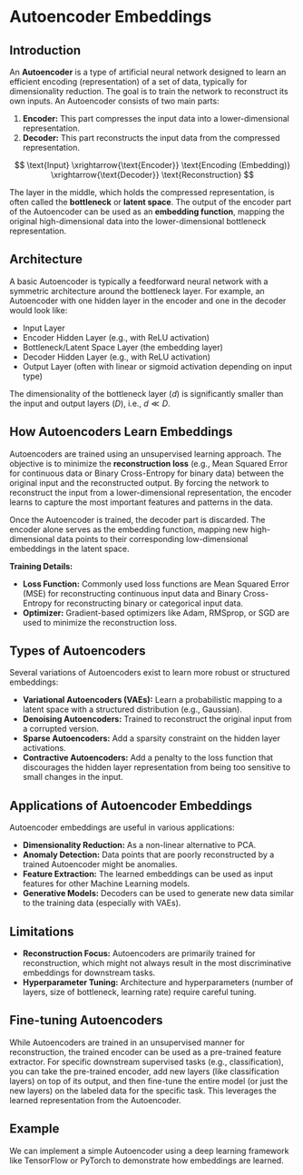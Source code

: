 # Autoencoder Embeddings

## Introduction
An **Autoencoder** is a type of artificial neural network designed to learn an efficient encoding (representation) of a set of data, typically for dimensionality reduction. The goal is to train the network to reconstruct its own inputs. An Autoencoder consists of two main parts:

1.  **Encoder:** This part compresses the input data into a lower-dimensional representation.
2.  **Decoder:** This part reconstructs the input data from the compressed representation.

$$ \text{Input} \xrightarrow{\text{Encoder}} \text{Encoding (Embedding)} \xrightarrow{\text{Decoder}} \text{Reconstruction} $$

The layer in the middle, which holds the compressed representation, is often called the **bottleneck** or **latent space**. The output of the encoder part of the Autoencoder can be used as an **embedding function**, mapping the original high-dimensional data into the lower-dimensional bottleneck representation.

## Architecture
A basic Autoencoder is typically a feedforward neural network with a symmetric architecture around the bottleneck layer. For example, an Autoencoder with one hidden layer in the encoder and one in the decoder would look like:

- Input Layer
- Encoder Hidden Layer (e.g., with ReLU activation)
- Bottleneck/Latent Space Layer (the embedding layer)
- Decoder Hidden Layer (e.g., with ReLU activation)
- Output Layer (often with linear or sigmoid activation depending on input type)

The dimensionality of the bottleneck layer ($d$) is significantly smaller than the input and output layers ($D$), i.e., $d \ll D$.

## How Autoencoders Learn Embeddings
Autoencoders are trained using an unsupervised learning approach. The objective is to minimize the **reconstruction loss** (e.g., Mean Squared Error for continuous data or Binary Cross-Entropy for binary data) between the original input and the reconstructed output. By forcing the network to reconstruct the input from a lower-dimensional representation, the encoder learns to capture the most important features and patterns in the data.

Once the Autoencoder is trained, the decoder part is discarded. The encoder alone serves as the embedding function, mapping new high-dimensional data points to their corresponding low-dimensional embeddings in the latent space.

**Training Details:**
- **Loss Function:** Commonly used loss functions are Mean Squared Error (MSE) for reconstructing continuous input data and Binary Cross-Entropy for reconstructing binary or categorical input data.
- **Optimizer:** Gradient-based optimizers like Adam, RMSprop, or SGD are used to minimize the reconstruction loss.

## Types of Autoencoders
Several variations of Autoencoders exist to learn more robust or structured embeddings:
- **Variational Autoencoders (VAEs):** Learn a probabilistic mapping to a latent space with a structured distribution (e.g., Gaussian).
- **Denoising Autoencoders:** Trained to reconstruct the original input from a corrupted version.
- **Sparse Autoencoders:** Add a sparsity constraint on the hidden layer activations.
- **Contractive Autoencoders:** Add a penalty to the loss function that discourages the hidden layer representation from being too sensitive to small changes in the input.

## Applications of Autoencoder Embeddings
Autoencoder embeddings are useful in various applications:
- **Dimensionality Reduction:** As a non-linear alternative to PCA.
- **Anomaly Detection:** Data points that are poorly reconstructed by a trained Autoencoder might be anomalies.
- **Feature Extraction:** The learned embeddings can be used as input features for other Machine Learning models.
- **Generative Models:** Decoders can be used to generate new data similar to the training data (especially with VAEs).

## Limitations
- **Reconstruction Focus:** Autoencoders are primarily trained for reconstruction, which might not always result in the most discriminative embeddings for downstream tasks.
- **Hyperparameter Tuning:** Architecture and hyperparameters (number of layers, size of bottleneck, learning rate) require careful tuning.

## Fine-tuning Autoencoders
While Autoencoders are trained in an unsupervised manner for reconstruction, the trained encoder can be used as a pre-trained feature extractor. For specific downstream supervised tasks (e.g., classification), you can take the pre-trained encoder, add new layers (like classification layers) on top of its output, and then fine-tune the entire model (or just the new layers) on the labeled data for the specific task. This leverages the learned representation from the Autoencoder.

## Example
We can implement a simple Autoencoder using a deep learning framework like TensorFlow or PyTorch to demonstrate how embeddings are learned. 